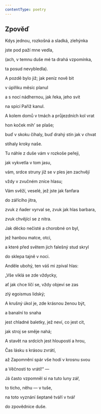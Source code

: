 ```yaml
---
contentType: poetry
---
```


## Zpověď

Kdys jednou, rozkošná a sladká, zlehýnka

jste pod paží mne vedla,

(ach, v temnu duše mé ta drahá vzpomínka,

ta posud nevybledla).

A pozdě bylo již; jak peníz nově bit

v úplňku měsíc planul

a s nocí nádhernou, jak řeka, jeho svit

na spící Paříž kanul.

A kolem domů v tmách a průjezdních kol vrat

hon koček mih’ se plaše;

buď v skoku číhaly, buď drahý stín jak v chvat

stíhaly kroky naše.

Tu náhle z duše vám v rozkoše peřeji,

jak vykvetla v tom jasu,

vám, srdce struny jíž se v ples jen zachvějí

vždy v zvučném zníce hlasu;

Vám svěží, veselé, jež jste jak fanfara

do zářícího jitra,

zvuk z ňader vyrval se, zvuk jak hlas barbara,

zvuk chvějící se z nitra.

Jak děcko nečisté a chorobné on byl,

jež hanbou matce, otci,

a které před světem jich falešný stud skryl

do sklepa tajně v noci.

Anděle ubohý, ten váš mi zpíval hlas:

„Vše viklá se zde vždycky,

ať jak chce líčí se, vždy objeví se zas

zlý egoismus lidský;

A krušný úkol je, zde krásnou ženou být,

a banalní to snaha

jest chladné baletky, jež neví, co jest cit,

jak stroj se směje nahá;

A stavět na srdcích jest hloupostí a hrou,

Čas lásku s krásou zvrátí,

až Zapomnění spár vše hodí v krosnu svou

a Věčnosti to vrátí!“ —

Já často vzpomněl si na tuto luny zář,

to ticho, něhu — v tuše,

na toto vyznání šeptané tváří v tvář

do zpovědnice duše.

